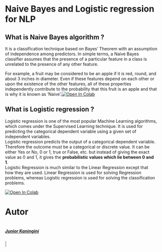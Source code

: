 # Naive Bayes and Logistic regression for NLP

## What is Naive Bayes algorithm ?

It is a classification technique based on Bayes’ Theorem with an assumption of independence among predictors. In simple terms, a Naive Bayes classifier assumes that the presence of a particular feature in a class is unrelated to the presence of any other feature.

For example, a fruit may be considered to be an apple if it is red, round, and about 3 inches in diameter. Even if these features depend on each other or upon the existence of the other features, all of these properties independently contribute to the probability that this fruit is an apple and that is why it is known as ‘Naive’.[![Open In Colab](https://colab.research.google.com/assets/colab-badge.svg)](https://colab.research.google.com/drive/1h0pLYvMj-zNrX42dVr87_3GGJtHzz5Qh?usp=sharing)

## What is Logistic regression ?

Logistic regression is one of the most popular Machine Learning algorithms, which comes under the Supervised Learning technique. It is used for predicting the categorical dependent variable using a given set of independent variables.<br>
Logistic regression predicts the output of a categorical dependent variable. Therefore the outcome must be a categorical or discrete value. It can be either Yes or No, 0 or 1, true or False, etc. but instead of giving the exact value as 0 and 1, it gives the <b>probabilistic values which lie between 0 and 1</b>.<br>
Logistic Regression is much similar to the Linear Regression except that how they are used. Linear Regression is used for solving Regression problems, whereas Logistic regression is used for solving the classification problems.

[![Open In Colab](https://colab.research.google.com/assets/colab-badge.svg)](https://colab.research.google.com/drive/1P3S1Qieie8Aab1obNL2NU-tA6B3Z7Dwx?usp=sharing)





# Autor #
<div style="display:flex;align-items:center">

<div style="display:flex;align-items:center">
    <div>
        <h5> <a href='https://www.linkedin.com/in/junior-kaningini-a02442196/'>Junior Kaningini</a> </h5> <img src="figures/photo_junior.jpg" height=20% width= 20%>
<div>
    
</div>

